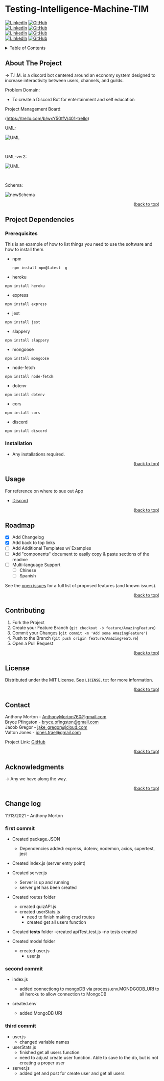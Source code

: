 # Testing-Intelligence-Machine-TIM

<div id="top"></div>

[![LinkedIn][linkedin-shield]][linkedin-url]
[![GitHub][github-shield]][github-url]
<br />
[![LinkedIn][linkedin-shieldanthony]][linkedin-urlanthony]
[![GitHub][github-shieldanthony]][github-urlanthony]
<br />
[![LinkedIn][linkedin-shieldbryce]][linkedin-urlbryce]
[![GitHub][github-shieldbryce]][github-urlbryce]
<br />
[![LinkedIn][linkedin-shieldvalton]][linkedin-urlvalton]
[![GitHub][github-shieldvalton]][github-urlvalton]

<!-- TABLE OF CONTENTS -->
<details>
  <summary>Table of Contents</summary>
  <ol>
    <li>
      <a href="#about-the-project">About The Project</a>
      <ul>
        <li><a href="#built-with">Built With</a></li>
      </ul>
    </li>
    <li>
      <a href="#getting-started">Getting Started</a>
      <ul>
        <li><a href="#prerequisites">Prerequisites</a></li>
        <li><a href="#installation">Installation</a></li>
      </ul>
    </li>
    <li><a href="#usage">Usage</a></li>
    <li><a href="#roadmap">Roadmap</a></li>
    <li><a href="#contributing">Contributing</a></li>
    <li><a href="#license">License</a></li>
    <li><a href="#contact">Contact</a></li>
    <li><a href="#acknowledgments">Acknowledgments</a></li>
  </ol>
</details>

<!-- ABOUT THE PROJECT -->

## About The Project

-> T.I.M. is a discord bot centered around an economy system designed to increase interactivity between users, channels, and guilds.

Problem Domain:

- To create a Discord Bot for entertainment and self education

Project Management Board:

(https://trello.com/b/wxY50tfV/401-trello)

UML:

![UML](./lib/images/TriviaBot-uml.jpg)

<br />

UML-ver2:

![UML](./lib/images/TriviaBot-uml.2.jpg)

<br />

Schema:

![newSchema](./lib/images/db_schema.png)

<p align="right">(<a href="#top">back to top</a>)</p>

## Project Dependencies

### Prerequisites

This is an example of how to list things you need to use the software and how to install them.

- npm
  ```
  npm install npm@latest -g
  ```
 - heroku
  ```
  npm install heroku
  ```
 - express
  ```
  npm install express
  ```
 - jest
  ```
  npm install jest
  ```
 - slappery
  ```
  npm install slappery
  ```
 - mongoose
  ```
  npm install mongoose
  ```
 - node-fetch
  ```
  npm install node-fetch
  ```
 - dotenv
  ```
  npm install dotenv
  ```
 - cors
  ```
  npm install cors
  ```
 - discord
  ```
  npm install discord
  ```
### Installation

- Any installations required.

<p align="right">(<a href="#top">back to top</a>)</p>

## Usage

For reference on where to sue out App

- [Discord](https://discord.com)

<p align="right">(<a href="#top">back to top</a>)</p>

<!-- ROADMAP -->

## Roadmap

- [x] Add Changelog
- [x] Add back to top links
- [ ] Add Additional Templates w/ Examples
- [ ] Add "components" document to easily copy & paste sections of the readme
- [ ] Multi-language Support
  - [ ] Chinese
  - [ ] Spanish

See the [open issues](https://github.com/othneildrew/Best-README-Template/issues) for a full list of proposed features (and known issues).

<p align="right">(<a href="#top">back to top</a>)</p>

<!-- CONTRIBUTING -->

## Contributing

1. Fork the Project
2. Create your Feature Branch (`git checkout -b feature/AmazingFeature`)
3. Commit your Changes (`git commit -m 'Add some AmazingFeature'`)
4. Push to the Branch (`git push origin feature/AmazingFeature`)
5. Open a Pull Request

<p align="right">(<a href="#top">back to top</a>)</p>

<!-- LICENSE -->

## License

Distributed under the MIT License. See `LICENSE.txt` for more information.

<p align="right">(<a href="#top">back to top</a>)</p>

<!-- CONTACT -->

## Contact

Anthony Morton - AnthonyMorton760@gmail.com  
Bryce Pfingston - bryce.pfingston@gmail.com  
Jacob Gregor - jake_gregor@icloud.com  
Valton Jones - jones.trae@gmail.com

Project Link: [GitHub](https://github.com/your_username/repo_name)

<p align="right">(<a href="#top">back to top</a>)</p>

<!-- ACKNOWLEDGMENTS -->

## Acknowledgments

-> Any we have along the way.

<p align="right">(<a href="#top">back to top</a>)</p>

<!-- MARKDOWN LINKS & IMAGES -->
<!-- https://www.markdownguide.org/basic-syntax/#reference-style-links -->

[linkedin-shield]: https://img.shields.io/badge/JacobGregor-LinkedIn-black.svg?style=for-the-badge&logo=linkedin&colorB=555
[linkedin-url]: https://linkedin.com/in/jacob-l-gregor
[github-shield]: https://img.shields.io/badge/JacobGregor-GitHub-black.svg?style=for-the-badge&logo=GitHub&colorB=555
[github-url]: https://github.com/JacobGregor
[product-screenshot]: Anthony
[linkedin-shieldanthony]: https://img.shields.io/badge/AnthonyMorton-LinkedIn-black.svg?style=for-the-badge&logo=linkedin&colorB=555
[linkedin-urlanthony]: https://www.linkedin.com/in/anthony-louis-morton/
[github-shieldanthony]: https://img.shields.io/badge/AnthonyMorton-GitHub-black.svg?style=for-the-badge&logo=GitHub&colorB=555
[github-urlanthony]: https://github.com/anthonylouismorton
[product-screenshot]: Bryce
[linkedin-shieldbryce]: https://img.shields.io/badge/BrycePfingston-LinkedIn-black.svg?style=for-the-badge&logo=linkedin&colorB=555
[linkedin-urlbryce]: https://www.linkedin.com/in/bryce-pfingston/
[github-shieldbryce]: https://img.shields.io/badge/BrycePfingston-GitHub-black.svg?style=for-the-badge&logo=GitHub&colorB=555
[github-urlbryce]: https://github.com/bpfingston
[product-screenshot]: Valton
[linkedin-shieldvalton]: https://img.shields.io/badge/ValtonJones-LinkedIn-black.svg?style=for-the-badge&logo=linkedin&colorB=555
[linkedin-urlvalton]: https://www.linkedin.com/in/valton-jones-77482536/
[github-shieldvalton]: https://img.shields.io/badge/ValtonJones-GitHub-black.svg?style=for-the-badge&logo=GitHub&colorB=555
[github-urlvalton]: https://github.com/jones-trae
[product-screenshot]: images/screenshot.png

## Change log

11/13/2021 - Anthony Morton

### first commit

- Created package.JSON

  - Dependencies added: express, dotenv, nodemon, axios, supertest, jest

- Created index.js (server entry point)

- Created server.js

  - Server is up and running
  - server get has been created

- Created routes folder

  - created quizAPI.js
  - created userStats.js
    - need to finish making crud routes
    - created get all users function

- Created **tests** folder
  -created apiTest.test.js
  -no tests created

- Created model folder
  - created user.js
    - user.js

### second commit

- index.js

  - added connectiong to mongoDB via process.env.MONDGODB_URI to all heroku to allow connection to MongoDB

- created.env
  - added MongoDB URI

### third commit

- user.js
  - changed variable names
- userStats.js
  - finished get all users function
  - need to adjust create user function. Able to save to the db, but is not creating a proper user
- server.js
  - added get and post for create user and get all users
